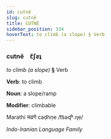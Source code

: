 ```yaml
---
id: cutnë
slug: cutnë
title: CUTNË
sidebar_position: 334
hoverText: to climb (a slope) § Verb
---
```


### cutnë&emsp;<span kind="abugida">ꞇ̆ʃƨʇ</span>

*to climb (a slope)* **§** Verb

**Verb**: to climb

**Noun**: a slope/ramp

**Modifier**: climbable

Marathi चढणे caḍhṇe /t͡səɖʱ.ɳe/

*Indo-Iranian Language Family*